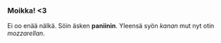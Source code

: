 ### Moikka! <3 
Ei oo enää nälkä.
Söin äsken **paniinin**.
Yleensä syön *kanan* mut nyt otin *mozzarellan*.

